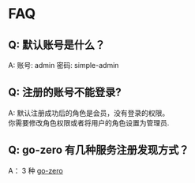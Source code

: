 # FAQ

## Q: 默认账号是什么？
A: 账号: admin   密码: simple-admin

## Q: 注册的账号不能登录?
A: 默认注册成功后的角色是会员，没有登录的权限。 \
你需要修改角色权限或者将用户的角色设置为管理员.

## Q: go-zero 有几种服务注册发现方式？
A： 3 种 [go-zero](https://mp.weixin.qq.com/s/-WaWJaM_ePEQOf7ExNJe7w)


